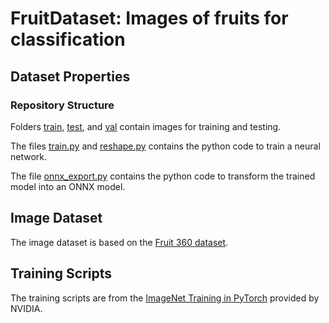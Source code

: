 # FruitDataset: Images of fruits for classification

## Dataset Properties

### Repository Structure
Folders [train](FruitDataset/f360/train), [test](FruitDataset/f360/test), and [val](FruitDataset/f360/val) contain images for training and testing.

The files [train.py](FruitDataset/train.py) and [reshape.py](FruitDataset/reshape.py) contains the python code to train a neural network.

The file [onnx_export.py](FruitDataset/onnx_export.py) contains the python code to transform the trained model into an ONNX model.

## Image Dataset

The image dataset is based on the [Fruit 360 dataset](https://github.com/Horea94/Fruit-Images-Dataset).

## Training Scripts

The training scripts are from the [ImageNet Training in PyTorch](https://github.com/dusty-nv/pytorch-classification/tree/6b8fcd38fee76cae26e43b9bd547491813bf423d) provided by NVIDIA.

